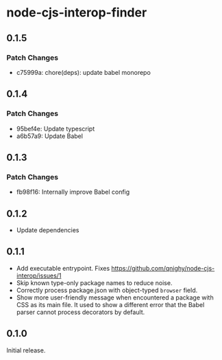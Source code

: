 # node-cjs-interop-finder

## 0.1.5

### Patch Changes

- c75999a: chore(deps): update babel monorepo

## 0.1.4

### Patch Changes

- 95bef4e: Update typescript
- a6b57a9: Update Babel

## 0.1.3

### Patch Changes

- fb98f16: Internally improve Babel config

## 0.1.2

- Update dependencies

## 0.1.1

- Add executable entrypoint. Fixes https://github.com/qnighy/node-cjs-interop/issues/1
- Skip known type-only package names to reduce noise.
- Correctly process package.json with object-typed `browser` field.
- Show more user-friendly message when encountered a package with CSS as its main file.
  It used to show a different error that the Babel parser cannot process decorators by default.

## 0.1.0

Initial release.
